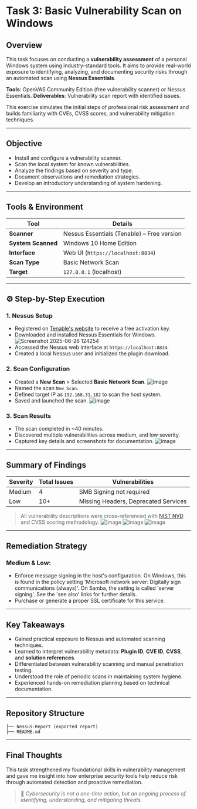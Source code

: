 # Task 3: Basic Vulnerability Scan on Windows

## Overview

This task focuses on conducting a **vulnerability assessment** of a personal Windows system using industry-standard tools. It aims to provide real-world exposure to identifying, analyzing, and documenting security risks through an automated scan using **Nessus Essentials**.

**Tools**: OpenVAS Community Edition (free vulnerability scanner) or Nessus Essentials.
**Deliverables**: Vulnerability scan report with identified issues.

This exercise simulates the initial steps of professional risk assessment and builds familiarity with CVEs, CVSS scores, and vulnerability mitigation techniques.

---

## Objective

- Install and configure a vulnerability scanner.
- Scan the local system for known vulnerabilities.
- Analyze the findings based on severity and type.
- Document observations and remediation strategies.
- Develop an introductory understanding of system hardening.

---

## Tools & Environment

| Tool              | Details |
|------------------|---------|
| **Scanner**       | Nessus Essentials (Tenable) – Free version |
| **System Scanned**| Windows 10 Home Edition |
| **Interface**     | Web UI (`https://localhost:8834`) |
| **Scan Type**     | Basic Network Scan |
| **Target**        | `127.0.0.1` (localhost) |

---

## ⚙️ Step-by-Step Execution

### 1. Nessus Setup
- Registered on [Tenable's website](https://www.tenable.com/products/nessus/nessus-essentials) to receive a free activation key.
- Downloaded and installed Nessus Essentials for Windows.
![Screenshot 2025-06-26 124254](https://github.com/user-attachments/assets/b37b7a69-22b9-42ec-a8c7-a4a08fba3995)
- Accessed the Nessus web interface at `https://localhost:8834`.
- Created a local Nessus user and initialized the plugin download.

### 2. Scan Configuration
- Created a **New Scan** > Selected **Basic Network Scan**.
![image](https://github.com/user-attachments/assets/2b8f27f4-95ec-48cc-a172-5856f9847682)
- Named the scan `New_Scan`.
- Defined target IP as `192.168.31.182` to scan the host system.
- Saved and launched the scan.
![image](https://github.com/user-attachments/assets/80a2176b-b16d-4fc6-8b20-f1513a4c6b0a)

### 3. Scan Results
- The scan completed in ~40 minutes.
- Discovered multiple vulnerabilities across medium, and low severity.
- Captured key details and screenshots for documentation.
![image](https://github.com/user-attachments/assets/cd4dd976-cd1a-4f81-b953-642a7eef7f98)

---

## Summary of Findings

| Severity | Total Issues | Vulnerabilities                          |
|----------|--------------|------------------------------------------|
| Medium   | 4            | SMB Signing not required                 |
| Low      | 10+          | Missing Headers, Deprecated Services     |

> All vulnerability descriptions were cross-referenced with [NIST NVD](https://nvd.nist.gov/) and CVSS scoring methodology.
![image](https://github.com/user-attachments/assets/677a3232-7d1b-45a5-932f-79657a602852)
![image](https://github.com/user-attachments/assets/66b71ba9-1dad-49d0-bbbf-35d468c15d8d)
![image](https://github.com/user-attachments/assets/726cf453-6243-4dd9-98a5-b197409be7f6)

---

## Remediation Strategy

### Medium & Low:
- Enforce message signing in the host's configuration. On Windows, this is found in the policy setting 'Microsoft network server: Digitally sign communications (always)'. On Samba, the setting is called 'server signing'. See the 'see also' links for further details.
- Purchase or generate a proper SSL certificate for this service.

---

## Key Takeaways

- Gained practical exposure to Nessus and automated scanning techniques.
- Learned to interpret vulnerability metadata: **Plugin ID**, **CVE ID**, **CVSS**, and **solution references**.
- Differentiated between vulnerability scanning and manual penetration testing.
- Understood the role of periodic scans in maintaining system hygiene.
- Experienced hands-on remediation planning based on technical documentation.

---

## Repository Structure
```
├── Nessus-Report (exported report)
├── README.md
```

---

## Final Thoughts

This task strengthened my foundational skills in vulnerability management and gave me insight into how enterprise security tools help reduce risk through automated detection and proactive remediation.

> 🧠 *Cybersecurity is not a one-time action, but an ongoing process of identifying, understanding, and mitigating threats.*
